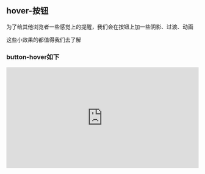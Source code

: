 ## hover-按钮

为了给其他浏览者一些感觉上的提醒，我们会在按钮上加一些阴影、过渡、动画

这些小效果的都值得我们去了解

### button-hover如下

<iframe height="265" style="width: 100%;" scrolling="no" title="gOOVGJJ" src="https://codepen.io/webbj97/embed/gOOVGJJ?height=265&theme-id=light&default-tab=css,result" frameborder="no" allowtransparency="true" allowfullscreen="true">
  See the Pen <a href='https://codepen.io/webbj97/pen/gOOVGJJ'>gOOVGJJ</a> by 姜博健
  (<a href='https://codepen.io/webbj97'>@webbj97</a>) on <a href='https://codepen.io'>CodePen</a>.
</iframe>